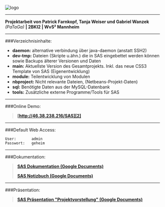 ![logo]

---

**Projektarbeit von Patrick Farnkopf, Tanja Weiser und Gabriel Wanzek** *(PaTaGa)* **| 2BKI2 | WvS² Mannheim**

---


###Verzeichnisinhalte:

* **daemon:** alternative verbindung über java-daemon (anstatt SSH2)
* **dev-tmp:** Dateien (Skripte u.ähn.) die in SAS eingebettet werden können sowie Backups älterer Versionen und Daten
* **main:** Aktuellste Version des Gesamtprojekts. Inkl. das neue CSS3 Template von SAS (Eigenentwicklung)
* **module:** Teilentwicklung von Modulen
* **nbproject:** Nicht relevante Dateien, (Netbeans-Projekt-Daten)
* **sql:** Benötigte Daten aus der MySQL-Datenbank
* **tools:** Zusätzliche externe Programme/Tools für SAS
           
---
###Online Demo:

> **[http://46.38.238.216/SAS][2]**

------
###Default Web Access:
~~~
User:		admin
Passwort:	geheim
~~~
           
---
###Dokumentation:

> **[SAS Dokumentation (Google Documents)][1]**
>
> **[SAS Notizbuch (Google Documents)][4]**

---
###Präsentation:

> **[SAS Präsentation "Projektvorstellung" (Google Documents)][3]**

[1]: http://goo.gl/dTrur
[2]: http://46.38.238.216/SAS
[3]: http://goo.gl/8UqKr
[4]: http://goo.gl/OZT5x
[logo]: http://mangopix.de/local_images/sas-logo.png


